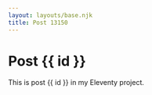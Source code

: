```yaml
---
layout: layouts/base.njk
title: Post 13150
---
```


# Post {{ id }}

This is post {{ id }} in my Eleventy project.
